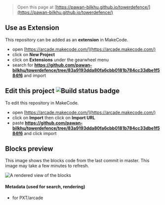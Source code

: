 
> Open this page at [https://pawan-bilkhu.github.io/towerdefence/](https://pawan-bilkhu.github.io/towerdefence/)

## Use as Extension

This repository can be added as an **extension** in MakeCode.

* open [https://arcade.makecode.com/](https://arcade.makecode.com/)
* click on **New Project**
* click on **Extensions** under the gearwheel menu
* search for **https://github.com/pawan-bilkhu/towerdefence/tree/83a9193dda80fa6cbb0181b784cc33dbe1f584f6** and import

## Edit this project ![Build status badge](https://github.com/pawan-bilkhu/towerdefence/tree/83a9193dda80fa6cbb0181b784cc33dbe1f584f6/workflows/MakeCode/badge.svg)

To edit this repository in MakeCode.

* open [https://arcade.makecode.com/](https://arcade.makecode.com/)
* click on **Import** then click on **Import URL**
* paste **https://github.com/pawan-bilkhu/towerdefence/tree/83a9193dda80fa6cbb0181b784cc33dbe1f584f6** and click import

## Blocks preview

This image shows the blocks code from the last commit in master.
This image may take a few minutes to refresh.

![A rendered view of the blocks](https://github.com/pawan-bilkhu/towerdefence/tree/83a9193dda80fa6cbb0181b784cc33dbe1f584f6/raw/master/.github/makecode/blocks.png)

#### Metadata (used for search, rendering)

* for PXT/arcade
<script src="https://makecode.com/gh-pages-embed.js"></script><script>makeCodeRender("{{ site.makecode.home_url }}", "{{ site.github.owner_name }}/{{ site.github.repository_name }}");</script>

